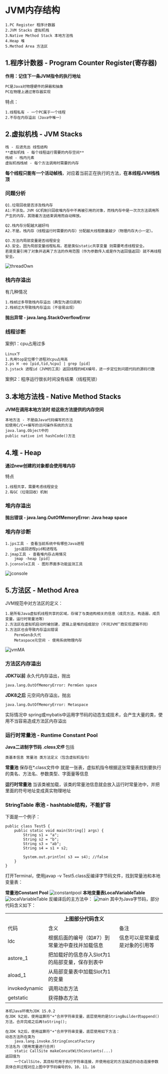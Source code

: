 # JVM内存结构

    1.PC Register 程序计数器
    2.JVM Stacks 虚拟机栈
    3.Native Method Stack 本地方法栈
    4.Heap 堆
    5.Method Area 方法区

## 1.程序计数器 - Program Counter Register(寄存器)

**作用：记住下一条JVM指令的执行地址**

    PC是Java对物理硬件的屏蔽和抽象 
    PC在物理上通过寄存器实现

特点： 
    
    1.线程私有 - 一个PC属于一个线程
    2.不存在内存溢出（Java中唯一）

## 2.虚拟机栈 - JVM Stacks

    栈 - 后进先出 线性结构
    **虚拟机栈 - 每个线程运行需要的内存空间**
    栈帧 - 栈内元素
    虚拟机栈栈帧 - 每个方法调用时需要的内存

**每个线程只能有一个活动帧栈**，对应着当前正在执行的方法，**在本线程JVM栈栈顶**

### 问题分析

    Q1.垃圾回收是否涉及栈内存
    A1:不涉及。JVM GC机制只回收堆内存中不再被引用的对象，而栈内存中是一次次方法调用所产生的内存，其随着方法结束调用而自动释放。

    Q2.栈内存分配越大越好吗
    A2.不是。栈内存（线程运行时需要的内存）分配越大线程数量越少（物理内存大小一定）。

    Q3.方法内局部变量是否线程安全
    A3.安全。因为局部变量线程私有。若是类似static共享变量 则需要考虑线程安全。
    若是变量引用了对象并逃离了方法的作用范围（作为参数传入或是作为返回值返回）就不再线程安全。

![threadOwn](./Pictures/局部变量线程私有.png)

### 栈内存溢出

有几种情况

    1.栈帧过多导致栈内存溢出（典型为递归调用）
    2.栈帧过大导致栈内存溢出（不容易出现）

**抛出异常 - java.lang.StackOverflowError**

### 线程诊断

案例1：cpu占用过多

    Linux下
    1.先用top定位哪个进程对cpu占用高
    2.ps H -eo [pid,tid,%cpu] | grep [pid]
    3.jstack 进程id（JVM的工具）返回线程的HEX编号，进一步定位到问题代码的源码行数

案例2：程序运行很长时间没有结果（线程死锁）


## 3.本地方法栈 - Native Method Stacks

**JVM在调用本地方法时 给这些方法提供的内存空间**

    本地方法 - 不是由Java代码编写的方法
    如使用C/C++编写的访问操作系统的方法
    java.lang.Object中的
    public native int hashCode()方法

## 4.堆 - Heap

**通过new创建的对象都会使用堆内存**

特点

    1.线程共享，需要考虑线程安全
    2.有GC（垃圾回收）机制

### 堆内存溢出

**抛出错误 - java.lang.OutOfMemoryError: Java heap space**

### 堆内存诊断

    1.jps工具 - 查看当前系统中有哪些Java进程
        jps返回进程pid和进程名
    2.jmap工具 - 查看堆内存占用情况
        jmap -heap [pid]
    3.jconsole工具 - 图形界面多功能监测工具
![jconsole](./Pictures/jconsole.png)

## 5.方法区 - Method Area

JVM规范中对方法区的定义：

    1.是所有Java虚拟机线程共享的区域，存储了与类结构相关的信息（成员方法，构造器，成员变量，运行时常量池等）
    2.方法区在虚拟机启动时被创建，逻辑上是堆的组成部分（不同JVM厂商实现逻辑不同）
    3.方法区也会导致内存溢出错误
        PermGen永久代
        Metaspace元空间 - 使用系统物理内存
![jvmMA](./Pictures/jvm方法区组成.png)

### 方法区内存溢出

**JDK7以前** 永久代内存溢出，抛出

    java.lang.OutOfMemoryError: PermGen space

**JDK8之后** 元空间内存溢出，抛出

    java.lang.OutOfMemoryError: Metaspace

实际情况中 spring或mybatis中运用字节码的动态生成技术，会产生大量的类，使用不当容易造成方法区内存溢出

### 运行时常量池 - Runtime Constant Pool

**Java二进制字节码 *.class文件*** 包括

    类基本信息 常量池 类方法定义（包含虚拟机指令）

**常量池** 保存在*.class文件中 就是一张表，虚拟机指令根据这张常量表找到要执行的类名、方法名、参数类型、字面量等信息

**运行时常量池** 当该类被加载，该类的常量池信息就会放入运行时常量池中，并把里面的符号地址变成真实物理地址

### StringTable 串池 - hashtable结构，不能扩容
下面是一个例子：

    public class Test5 {
        public static void main(String[] args) {
            String s1 = "a";
            String s2 = "b";
            String s3 = "ab";
            String s4 = s1 + s2;

            System.out.println( s3 == s4); //false
        }
    }

打开Terminal，使用javap -v Test5.class反编译字节码文件，找到常量池和本地变量表：

**常量池Constant Pool**
![constantpool](./Pictures/constantPool.png)
**本地变量表LocalVariableTable**
![localVariableTable](./Pictures/localVariableTable.png)
反编译后的主方法中：
![main](./Pictures/mainTest5.png)
其中为Java字节码，部分代码含义如下：
<table>
    <tr> 
        <th colspan="3">上图部分代码含义</th>
    </tr>
    <tr>
        <td>代码</td>
        <td>含义</td>
        <td>备注</td>
    </tr>
    <tr>
        <td>ldc</td>
        <td>根据后面的编号（如#7）到常量池中查找并加载信息</td>
        <td>信息可以是常量或是对象的引用等</td>
    </tr>
    <tr>
        <td>astore_1</td>
        <td>把加载好的信息存入Slot为1的局部变量，保存到表中</td>
        <td></td>
    </tr>
    <tr>
        <td>aload_1</td>
        <td>从局部变量表中加载Slot为1的变量</td>
        <td></td>
    </tr>
    <tr>
        <td>invokedynamic</td>
        <td>调用动态方法</td>
        <td></td>
    </tr>
    <tr>
        <td>getstatic</td>
        <td>获得静态方法</td>
        <td></td>
    </tr>
</table>

    本机Java环境为JDK 15.0.2
    在JDK 9之前，使用运算符"+"合并字符串变量，底层使用的是StringBuilder的append()方法，合并完成之后再toString();

    在JDK 9之后，使用运算符"+"合并字符串变量，底层使用如下方法：
    动态方法所在类为
        java.lang.invoke.StringConcatFactory
    方法名为（使用常量进行合并）
        static CallSite makeConcatWithConstants(...)
    返回值为
        一个CallSite，其目标可用于执行字符串连接，并使用给定的方法描述的动态连接参数
    具体合并过程对应上图中字节码编号的9，10，11，16
    
